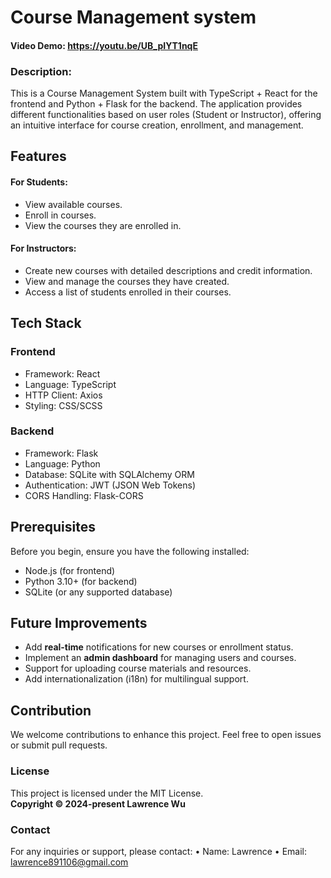 # Course Management system

#### Video Demo: https://youtu.be/UB_pIYT1nqE

### Description:

This is a Course Management System built with TypeScript + React for the frontend and Python + Flask for the backend. The application provides different functionalities based on user roles (Student or Instructor), offering an intuitive interface for course creation, enrollment, and management.

## Features

#### For Students:

- View available courses.
- Enroll in courses.
- View the courses they are enrolled in.

#### For Instructors:

- Create new courses with detailed descriptions and credit information.
- View and manage the courses they have created.
- Access a list of students enrolled in their courses.

## Tech Stack

### Frontend

- Framework: React
- Language: TypeScript
- HTTP Client: Axios
- Styling: CSS/SCSS

### Backend

- Framework: Flask
- Language: Python
- Database: SQLite with SQLAlchemy ORM
- Authentication: JWT (JSON Web Tokens)
- CORS Handling: Flask-CORS

## Prerequisites

Before you begin, ensure you have the following installed:

- Node.js (for frontend)
- Python 3.10+ (for backend)
- SQLite (or any supported database)

## Future Improvements

- Add **real-time** notifications for new courses or enrollment status.
- Implement an **admin dashboard** for managing users and courses.
- Support for uploading course materials and resources.
- Add internationalization (i18n) for multilingual support.

## Contribution

We welcome contributions to enhance this project. Feel free to open issues or submit pull requests.

### License

This project is licensed under the MIT License.\
**Copyright © 2024-present Lawrence Wu**

### Contact

For any inquiries or support, please contact:
• Name: Lawrence
• Email: lawrence891106@gmail.com
